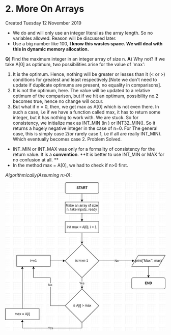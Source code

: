 # 2. More On Arrays
Created Tuesday 12 November 2019


* We do and will only use an integer literal as the array length. So no variables allowed. Reason will be discussed later.
* Use a big number like 100, **I know this wastes space. We will deal with this in dynamic memory allocation.**


**Q**) Find the maximum integer in an integer array of size n.
**A**) Why not? If we take A[0] as optimum, two possibilities arise for the value of 'max':

1. It is the optimum. Hence, nothing will be greater or lesses than it (< or >) conditions for greatest and least respectively.[Note we don't need to update if duplicate optimums are present, no equality in comparisons].
2. It is not the optimum, here. The value will be updated to a relative optimum of the comparison, but if we hit an optimum, possibility no.2 becomes true, hence no change will occur. 
3. But what if n = 0, then, we get max as A[0] which is not even there. In such a case, i.e if we have a function called max, it has to return some integer, but it has nothing to work with. We are stuck. So for consistency, we initialize max as INT_MIN (in <climits>) or INT32_MIN(<iostream>). So it returns a hugely negative integer in the case of n=0. For The general case, this is simply case 2(or rarely case 1, i.e if all are really INT_MIN). Which eventually becomes case 2. Problem Solved. 


* INT_MIN or INT_MAX was only for a formality of consistency for the return value. It is a **convention**. **It is better to use INT_MIN or MAX for no confusion at all. **
* In the method max = A[0], we had to check if n>0 first.

*Algorithmically(Assuming n>0)*:

![](2._More_On_Arrays/dr_sample001.jpg)

